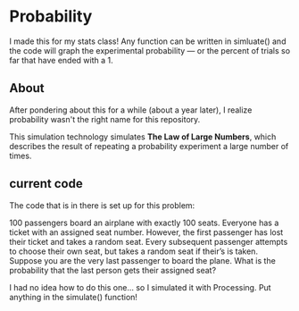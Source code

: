# Probability
I made this for my stats class! Any function can be written in simluate() and the code will graph the experimental probability — or the percent of trials so far that have ended with a 1. 

## About
After pondering about this for a while (about a year later), I realize probability wasn't the right name for this repository.

This simulation technology simulates **The Law of Large Numbers**, which describes the result of repeating a probability experiment a large number of times.

## current code
The code that is in there is set up for this problem:

100 passengers board an airplane with exactly 100 seats. Everyone has a ticket with an assigned seat number.
However, the first passenger has lost their ticket and takes a random seat. Every subsequent passenger attempts to choose their own seat, but takes a random seat if their’s is taken.
Suppose you are the very last passenger to board the plane. What is the probability that the last person gets their assigned seat?

I had no idea how to do this one... so I simulated it with Processing. Put anything in the simulate() function!
